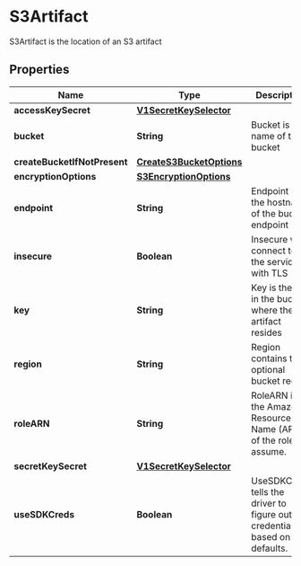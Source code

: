 

# S3Artifact

S3Artifact is the location of an S3 artifact
## Properties

Name | Type | Description | Notes
------------ | ------------- | ------------- | -------------
**accessKeySecret** | [**V1SecretKeySelector**](V1SecretKeySelector.md) |  |  [optional]
**bucket** | **String** | Bucket is the name of the bucket |  [optional]
**createBucketIfNotPresent** | [**CreateS3BucketOptions**](CreateS3BucketOptions.md) |  |  [optional]
**encryptionOptions** | [**S3EncryptionOptions**](S3EncryptionOptions.md) |  |  [optional]
**endpoint** | **String** | Endpoint is the hostname of the bucket endpoint |  [optional]
**insecure** | **Boolean** | Insecure will connect to the service with TLS |  [optional]
**key** | **String** | Key is the key in the bucket where the artifact resides |  [optional]
**region** | **String** | Region contains the optional bucket region |  [optional]
**roleARN** | **String** | RoleARN is the Amazon Resource Name (ARN) of the role to assume. |  [optional]
**secretKeySecret** | [**V1SecretKeySelector**](V1SecretKeySelector.md) |  |  [optional]
**useSDKCreds** | **Boolean** | UseSDKCreds tells the driver to figure out credentials based on sdk defaults. |  [optional]



